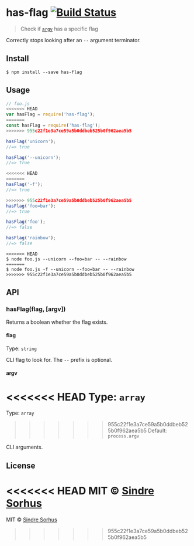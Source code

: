 # has-flag [![Build Status](https://travis-ci.org/sindresorhus/has-flag.svg?branch=master)](https://travis-ci.org/sindresorhus/has-flag)

> Check if [`argv`](https://nodejs.org/docs/latest/api/process.html#process_process_argv) has a specific flag

Correctly stops looking after an `--` argument terminator.


## Install

```
$ npm install --save has-flag
```


## Usage

```js
// foo.js
<<<<<<< HEAD
var hasFlag = require('has-flag');
=======
const hasFlag = require('has-flag');
>>>>>>> 955c22f1e3a7ce59a5b0ddbeb525b0f962aea5b5

hasFlag('unicorn');
//=> true

hasFlag('--unicorn');
//=> true

<<<<<<< HEAD
=======
hasFlag('-f');
//=> true

>>>>>>> 955c22f1e3a7ce59a5b0ddbeb525b0f962aea5b5
hasFlag('foo=bar');
//=> true

hasFlag('foo');
//=> false

hasFlag('rainbow');
//=> false
```

```
<<<<<<< HEAD
$ node foo.js --unicorn --foo=bar -- --rainbow
=======
$ node foo.js -f --unicorn --foo=bar -- --rainbow
>>>>>>> 955c22f1e3a7ce59a5b0ddbeb525b0f962aea5b5
```


## API

### hasFlag(flag, [argv])

Returns a boolean whether the flag exists.

#### flag

Type: `string`

CLI flag to look for. The `--` prefix is optional.

#### argv

<<<<<<< HEAD
Type: `array`  
=======
Type: `array`<br>
>>>>>>> 955c22f1e3a7ce59a5b0ddbeb525b0f962aea5b5
Default: `process.argv`

CLI arguments.


## License

<<<<<<< HEAD
MIT © [Sindre Sorhus](http://sindresorhus.com)
=======
MIT © [Sindre Sorhus](https://sindresorhus.com)
>>>>>>> 955c22f1e3a7ce59a5b0ddbeb525b0f962aea5b5
